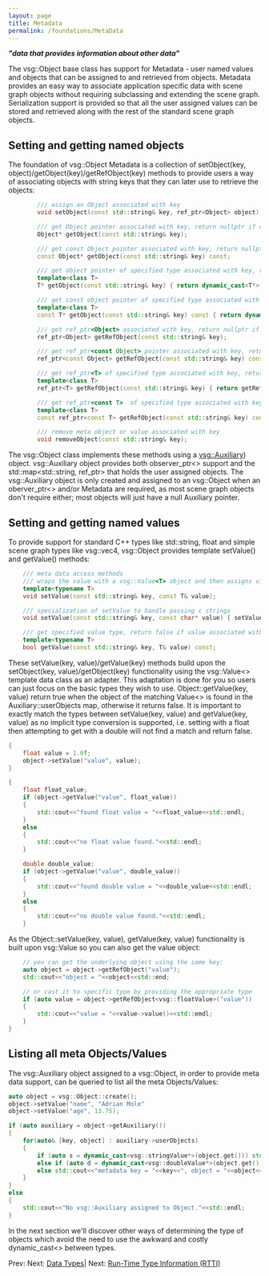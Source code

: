 ```yaml
---
layout: page
title: Metadata
permalink: /foundations/MetaData
---
```


***"data that provides information about other data"***

The vsg::Object base class has support for Metadata - user named values and objects that can be assigned to and retrieved from objects. Metadata provides an easy way to associate application specific data with scene graph objects without requiring subclassing and extending the scene graph. Serialization support is provided so that all the user assigned values can be stored and retrieved along with the rest of the standard scene graph objects.

## Setting and getting named objects

The foundation of vsg::Object Metadata is a collection of setObject(key, object)/getObject(key)/getRefObject(key) methods to provide users a way of associating objects with string keys that they can later use to retrieve the objects:

~~~ cpp
        /// assign an Object associated with key
        void setObject(const std::string& key, ref_ptr<Object> object);

        /// get Object pointer associated with key, return nullptr if no object associated with key has been assigned
        Object* getObject(const std::string& key);

        /// get const Object pointer associated with key, return nullptr if no object associated with key has been assigned
        const Object* getObject(const std::string& key) const;

        /// get object pointer of specified type associated with key, return nullptr if no object associated with key has been assigned
        template<class T>
        T* getObject(const std::string& key) { return dynamic_cast<T*>(getObject(key)); }

        /// get const object pointer of specified type associated with key, return nullptr if no object associated with key has been assigned
        template<class T>
        const T* getObject(const std::string& key) const { return dynamic_cast<const T*>(getObject(key)); }

        /// get ref_ptr<Object> associated with key, return nullptr if no object associated with key has been assigned
        ref_ptr<Object> getRefObject(const std::string& key);

        /// get ref_ptr<const Object> pointer associated with key, return nullptr if no object associated with key has been assigned
        ref_ptr<const Object> getRefObject(const std::string& key) const;

        /// get ref_ptr<T> of specified type associated with key, return nullptr if no object associated with key has been assigned
        template<class T>
        ref_ptr<T> getRefObject(const std::string& key) { return getRefObject(key).cast<T>(); }

        /// get ref_ptr<const T>  of specified type associated with key, return nullptr if no object associated with key has been assigned
        template<class T>
        const ref_ptr<const T> getRefObject(const std::string& key) const { return getRefObject(key).cast<const T>(); }

        /// remove meta object or value associated with key
        void removeObject(const std::string& key);
~~~

The vsg::Object class implements these methods using a [vsg::Auxiliary](https://github.com/vsg-dev/VulkanSceneGraph/tree/master/include/vsg/core/Auxiliary.h)) object. vsg::Auxiliary object provides both observer_ptr<> support and the std::map<std::string, ref_ptr<Object>> that holds the user assigned objects.  The vsg::Auxiliary object is only created and assigned to an vsg::Object when an oberver_ptr<> and/or Metadata are required, as most scene graph objects don't require either; most objects will just have a null Auxiliary pointer.

## Setting and getting named values

To provide support for standard C++ types like std::string, float and simple scene graph types like vsg::vec4, vsg::Object provides template setValue() and getValue() methods:

~~~ cpp
    /// meta data access methods
    /// wraps the value with a vsg::Value<T> object and then assigns via setObject(key, vsg::Value<T>)
    template<typename T>
    void setValue(const std::string& key, const T& value);

    /// specialization of setValue to handle passing c strings
    void setValue(const std::string& key, const char* value) { setValue(key, value ? std::string(value) : std::string()); }

    /// get specified value type, return false if value associated with key is not assigned or is not the correct type
    template<typename T>
    bool getValue(const std::string& key, T& value) const;
~~~

These setValue(key, value)/getValue(key) methods build upon the setObject(key, value)/getObject(key) functionality using the vsg::Value<> template data class as an adapter. This adaptation is done for you so users can just focus on the basic types they wish to use. Object::getValue(key, value) return true when the object of the matching Value<> is found in the Auxiliary::userObjects map, otherwise it returns false.  It is important to exactly match the types between setValue(key, value) and getValue(key, value) as no implicit type conversion is supported, i.e. setting with a float then attempting to get with a double will not find a match and return false.

~~~ cpp
{
    float value = 1.0f;
    object->setValue("value", value);
}

{
    float float_value;
    if (object->getValue("value", float_value))
    {
        std::cout<<"found float value = "<<float_value<<std::endl;
    }
    else
    {
        std::cout<<"no float value found."<<std::endl;
    }

    double double_value;
    if (object->getValue("value", double_value))
    {
        std::cout<<"found double value = "<<double_value<<std::endl;
    }
    else
    {
        std::cout<<"no double value found."<<std::endl;
    }
~~~

As the Object::setValue(key, value), getValue(key, value) functionality is built upon vsg::Value so you can also get the value object:

~~~ cpp
    // you can get the underlying object using the same key:
    auto object = object->getRefObject("value");
    std::cout<<"object = "<<object<<std::end;

    // or cast it to specific type by providing the appropriate type
    if (auto value = object->getRefObject<vsg::floatValue>("value"))
    {
        std::cout<<"value = "<<value->value()<<std::emdl;
    }
}
~~~

## Listing all meta Objects/Values

The vsg::Auxiliary object assigned to a vsg::Object, in order to provide meta data support, can be queried to list all the meta Objects/Values:

~~~ cpp
auto object = vsg::Object::create();
object->setValue("name", "Adrian Mole"
object->setValue("age", 13.75);

if (auto auxiliary = object->getAuxiliary())
{
    for(auto& [key, object] : auxiliary->userObjects)
    {
        if (auto s = dynamic_cast<vsg::stringValue*>(object.get())) std::cout<<"metadata key = "<<key<<", stringValue = "<<s->value()<<std::endl;
        else if (auto d = dynamic_cast<vsg::doubleValue*>(object.get())) std::cout<<"metadata key = "<<key<<", doubleValue = "<<d->value()<<std::endl;
        else std::cout<<"metadata key = "<<key<<", object = "<<object<<std::endl;
    }
}
else
{
    std::cout<<"No vsg::Auxiliary assigned to Object."<<std::endl;
}
~~~

In the next section we'll discover other ways of determining the type of objects which avoid the need to use the awkward and costly dynamic_cast<> between types.

Prev: Next: [Data Types](DataTypes.md)| Next: [Run-Time Type Information (RTTI)](RTTI.md)
